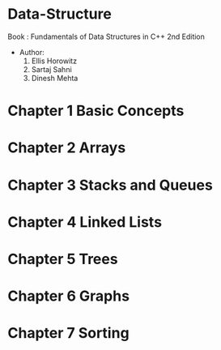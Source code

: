 # Data-Structure
Book : Fundamentals of Data Structures in C++ 2nd Edition
* Author:
  1. Ellis Horowitz
  2. Sartaj Sahni
  3. Dinesh Mehta
# Chapter 1 Basic Concepts
# Chapter 2 Arrays
# Chapter 3 Stacks and Queues
# Chapter 4 Linked Lists
# Chapter 5 Trees
# Chapter 6 Graphs
# Chapter 7 Sorting
